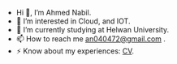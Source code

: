 - Hi 👋, I’m Ahmed Nabil.
- 👀 I’m interested in Cloud, and IOT.
- 💞️ I’m currently studying at Helwan University.
- 📫 How to reach me [an040472@gmail.com](url) .
- ⚡ Know about my experiences:   [CV](https://drive.google.com/file/d/1ouYHNni0T49ucbPv5FWhEWadR7t0fM9_/view?usp=drive_link).

<!---
ahmednabil208/ahmednabil208 is a ✨ special ✨ repository because its `README.md` (this file) appears on your GitHub profile.
You can click the Preview link to take a look at your changes.
--->
